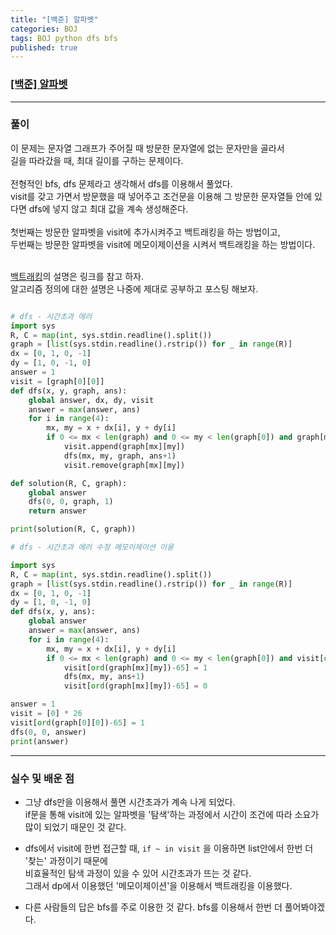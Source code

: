 ```yaml
---
title: "[백준] 알파벳"
categories: BOJ
tags: BOJ python dfs bfs
published: true
---
```


### [[백준] 알파벳](https://www.acmicpc.net/problem/1987)

---

### 풀이

이 문제는 문자열 그래프가 주어질 때 방문한 문자열에 없는 문자만을 골라서  
길을 따라갔을 때, 최대 길이를 구하는 문제이다.  
<br>
전형적인 bfs, dfs 문제라고 생각해서 dfs를 이용해서 풀었다.  
visit를 갖고 가면서 방문했을 때 넣어주고 조건문을 이용해 그 방문한 문자열들 안에 있다면 dfs에 넣지 않고 최대 값을 계속 생성해준다.  
<br>
첫번째는 방문한 알파벳을 visit에 추가시켜주고 백트래킹을 하는 방법이고,  
두번째는 방문한 알파벳을 visit에 메모이제이션을 시켜서 백트래킹을 하는 방법이다.  
<br>

[백트래킹](https://chanhuiseok.github.io/posts/algo-23/)의 설명은 링크를 참고 하자.  
알고리즘 정의에 대한 설명은 나중에 제대로 공부하고 포스팅 해보자.

```python

# dfs - 시간초과 에러
import sys
R, C = map(int, sys.stdin.readline().split())
graph = [list(sys.stdin.readline().rstrip()) for _ in range(R)]
dx = [0, 1, 0, -1]
dy = [1, 0, -1, 0]
answer = 1
visit = [graph[0][0]]
def dfs(x, y, graph, ans):
    global answer, dx, dy, visit
    answer = max(answer, ans)
    for i in range(4):
        mx, my = x + dx[i], y + dy[i]
        if 0 <= mx < len(graph) and 0 <= my < len(graph[0]) and graph[mx][my] not in visit:
            visit.append(graph[mx][my])
            dfs(mx, my, graph, ans+1)
            visit.remove(graph[mx][my])

def solution(R, C, graph):
    global answer
    dfs(0, 0, graph, 1)
    return answer

print(solution(R, C, graph))
```

```python
# dfs - 시간초과 에러 수정 메모이제이션 이용

import sys
R, C = map(int, sys.stdin.readline().split())
graph = [list(sys.stdin.readline().rstrip()) for _ in range(R)]
dx = [0, 1, 0, -1]
dy = [1, 0, -1, 0]
def dfs(x, y, ans):
    global answer
    answer = max(answer, ans)
    for i in range(4):
        mx, my = x + dx[i], y + dy[i]
        if 0 <= mx < len(graph) and 0 <= my < len(graph[0]) and visit[ord(graph[mx][my])-65] == 0:
            visit[ord(graph[mx][my])-65] = 1
            dfs(mx, my, ans+1)
            visit[ord(graph[mx][my])-65] = 0

answer = 1
visit = [0] * 26
visit[ord(graph[0][0])-65] = 1
dfs(0, 0, answer)
print(answer)
```

---

### 실수 및 배운 점

- 그냥 dfs만을 이용해서 풀면 시간초과가 계속 나게 되었다.  
  if문을 통해 visit에 있는 알파벳을 '탐색'하는 과정에서 시간이 조건에 따라 소요가 많이 되었기 때문인 것 같다.

- dfs에서 visit에 한번 접근할 때, `if ~ in visit` 을 이용하면 list안에서 한번 더 '찾는' 과정이기 때문에  
  비효율적인 탐색 과정이 있을 수 있어 시간초과가 뜨는 것 같다.  
  그래서 dp에서 이용했던 '메모이제이션'을 이용해서 백트래킹을 이용했다.

- 다른 사람들의 답은 bfs를 주로 이용한 것 같다. bfs를 이용해서 한번 더 풀어봐야겠다.

